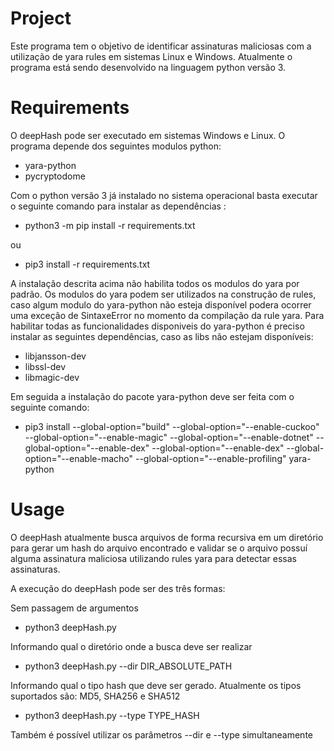 # Project

Este programa tem o objetivo de identificar assinaturas maliciosas com a utilização de yara rules em sistemas Linux e Windows. Atualmente o programa está sendo desenvolvido na linguagem python versão 3.


# Requirements

O deepHash pode ser executado em sistemas Windows e Linux. O programa depende dos seguintes modulos python:

* yara-python
* pycryptodome

Com o python versão 3 já instalado no sistema operacional basta executar o seguinte comando para instalar as dependências :

* python3 -m pip install -r requirements.txt

ou

* pip3 install -r requirements.txt

A instalação descrita acima não habilita todos os modulos do yara por padrão. Os modulos do yara podem ser utilizados na construção de rules, caso algum modulo do yara-python não esteja disponível podera ocorrer uma exceção de SintaxeError no momento da compilação da rule yara. Para habilitar todas as funcionalidades disponiveis do yara-python é preciso instalar as seguintes dependências, caso as libs não estejam disponíveis: 

* libjansson-dev
* libssl-dev
* libmagic-dev

Em seguida a instalação do pacote yara-python deve ser feita com o seguinte comando:

* pip3 install --global-option="build" --global-option="--enable-cuckoo" --global-option="--enable-magic" --global-option="--enable-dotnet" --global-option="--enable-dex" --global-option="--enable-dex" --global-option="--enable-macho" --global-option="--enable-profiling" yara-python

# Usage

O deepHash atualmente busca arquivos de forma recursiva em um diretório para gerar um hash do arquivo encontrado e validar se o arquivo possuí alguma assinatura maliciosa utilizando rules yara para detectar essas assinaturas.

A execução do deepHash pode ser des três formas:

Sem passagem de argumentos

* python3 deepHash.py

Informando qual o diretório onde a busca deve ser realizar

* python3 deepHash.py --dir DIR_ABSOLUTE_PATH

Informando qual o tipo hash que deve ser gerado. Atualmente os tipos suportados são: MD5, SHA256 e SHA512

* python3 deepHash.py --type TYPE_HASH

Também é possível utilizar os parâmetros --dir e --type simultaneamente
